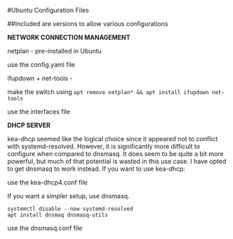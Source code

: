 #Ubuntu Configuration Files

##Included are versions to allow various configurations

**NETWORK CONNECTION MANAGEMENT**  

netplan - pre-installed in Ubuntu

  use the config.yaml file

ifupdown + net-tools -

  make the switch using `apt remove netplan* && apt install ifupdown net-tools`

  use the interfaces file


**DHCP SERVER**

kea-dhcp seemed like the logical choice since it appeared not to conflict with systemd-resolved. However, it is significantly more difficult to configure when compared to dnsmasq. It does seem to be quite a bit more powerful, but much of that potential is wasted in this use case. I have opted to get dnsmasq to work instead. If you want to use kea-dhcp:

  use the kea-dhcp4.conf file

If you want a simpler setup, use dnsmasq.

  ```
  systemctl disable --now systemd-resolved
  apt install dnsmaq dnsmasq-utils
  ```

  use the dnsmasq.conf file
